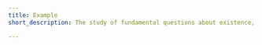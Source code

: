 ```yaml
---
title: Example
short_description: The study of fundamental questions about existence, knowledge, values, reason, mind, and language.

---
```

